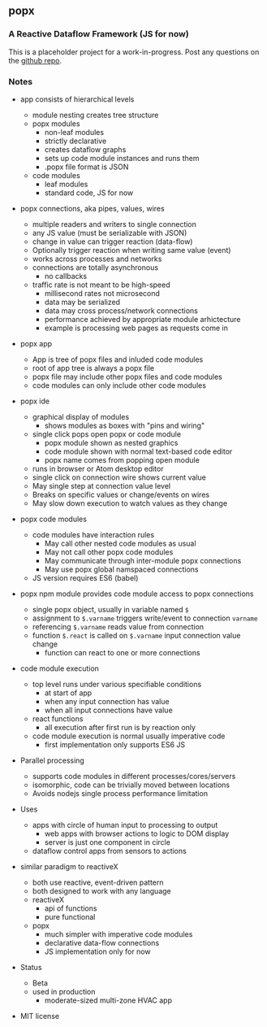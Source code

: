 ## popx

### A Reactive Dataflow Framework (JS for now)

This is a placeholder project for a work-in-progress.  Post any questions on the [github repo](https://github.com/mark-hahn/popx).

### Notes
- app consists of hierarchical levels
  - module nesting creates tree structure
  - popx modules
    - non-leaf modules
    - strictly declarative
    - creates dataflow graphs
    - sets up code module instances and runs them
    - .popx file format is JSON
  - code modules
    - leaf modules
    - standard code, JS for now
    
    
- popx connections, aka pipes, values, wires
  - multiple readers and writers to single connection
  - any JS value (must be serializable with JSON)
  - change in value can trigger reaction (data-flow)
  - Optionally trigger reaction when writing same value (event)
  - works across processes and networks
  - connections are totally asynchronous
    - no callbacks
  - traffic rate is not meant to be high-speed
    - millisecond rates not microsecond
    - data may be serialized
    - data may cross process/network connections
    - performance achieved by appropriate module arhictecture
    - example is processing web pages as requests come in

      
- popx app
  - App is tree of popx files and inluded code modules
  - root of app tree is always a popx file
  - popx file may include other popx files and code modules
  - code modules can only include other code modules


- popx ide
  - graphical display of modules
    - shows modules as boxes with "pins and wiring"
  - single click pops open popx or code module
    - popx module shown as nested graphics
    - code module shown with normal text-based code editor
    - popx name comes from popping open module
  - runs in browser or Atom desktop editor
  - single click on connection wire shows current value
  - May single step at connection value level
  - Breaks on specific values or change/events on wires
  - May slow down execution to watch values as they change


- popx code modules
  - code modules have interaction rules
    - May call other nested code modules as usual
    - May not call other popx code modules
    - May communicate through inter-module popx connections
    - May use popx global namspaced connections
  - JS version requires ES6 (babel)
    
    
- popx npm module provides code module access to popx connections
  - single popx object, usually in variable named `$`
  - assignment to `$.varname` triggers write/event to connection `varname`
  - referencing `$.varname` reads value from connection
  - function `$.react` is called on `$.varname` input connection value change
    - function can react to one or more connections
    
    
- code module execution
  - top level runs under various specifiable conditions
    - at start of app
    - when any input connection has value
    - when all input connections have value
  - react functions
    - all execution after first run is by reaction only
  - code module execution is normal usually imperative code
    - first implementation only supports ES6 JS


- Parallel processing
  - supports code modules in different processes/cores/servers
  - isomorphic, code can be trivially moved between locations
  - Avoids nodejs single process performance limitation


- Uses
  - apps with circle of human input to processing to output
    - web apps with browser actions to logic to DOM display
    - server is just one component in circle
  - dataflow control apps from sensors to actions


- similar paradigm to reactiveX
  - both use reactive, event-driven pattern
  - both designed to work with any language
  - reactiveX
    - api of functions
    - pure functional
  - popx 
    - much simpler with imperative code modules
    - declarative data-flow connections
    - JS implementation only for now


- Status
  - Beta
  - used in production
    - moderate-sized multi-zone HVAC app
  
  
- MIT license
